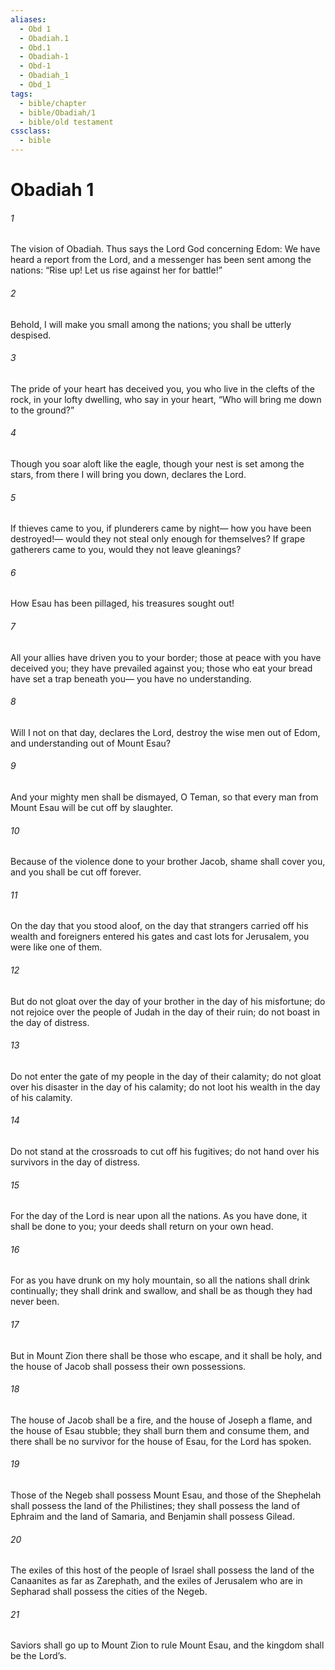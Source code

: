 ```yaml
---
aliases:
  - Obd 1
  - Obadiah.1
  - Obd.1
  - Obadiah-1
  - Obd-1
  - Obadiah_1
  - Obd_1
tags:
  - bible/chapter
  - bible/Obadiah/1
  - bible/old testament
cssclass:
  - bible
---
```


# Obadiah 1

###### 1
The vision of Obadiah. Thus says the Lord God concerning Edom: We have heard a report from the Lord, and a messenger has been sent among the nations: “Rise up! Let us rise against her for battle!”
###### 2
Behold, I will make you small among the nations; you shall be utterly despised.
###### 3
The pride of your heart has deceived you, you who live in the clefts of the rock, in your lofty dwelling, who say in your heart, “Who will bring me down to the ground?”
###### 4
Though you soar aloft like the eagle, though your nest is set among the stars, from there I will bring you down, declares the Lord.
###### 5
If thieves came to you, if plunderers came by night— how you have been destroyed!— would they not steal only enough for themselves? If grape gatherers came to you, would they not leave gleanings?
###### 6
How Esau has been pillaged, his treasures sought out!
###### 7
All your allies have driven you to your border; those at peace with you have deceived you; they have prevailed against you; those who eat your bread have set a trap beneath you— you have no understanding.
###### 8
Will I not on that day, declares the Lord, destroy the wise men out of Edom, and understanding out of Mount Esau?
###### 9
And your mighty men shall be dismayed, O Teman, so that every man from Mount Esau will be cut off by slaughter.
###### 10
Because of the violence done to your brother Jacob, shame shall cover you, and you shall be cut off forever.
###### 11
On the day that you stood aloof, on the day that strangers carried off his wealth and foreigners entered his gates and cast lots for Jerusalem, you were like one of them.
###### 12
But do not gloat over the day of your brother in the day of his misfortune; do not rejoice over the people of Judah in the day of their ruin; do not boast in the day of distress.
###### 13
Do not enter the gate of my people in the day of their calamity; do not gloat over his disaster in the day of his calamity; do not loot his wealth in the day of his calamity.
###### 14
Do not stand at the crossroads to cut off his fugitives; do not hand over his survivors in the day of distress.
###### 15
For the day of the Lord is near upon all the nations. As you have done, it shall be done to you; your deeds shall return on your own head.
###### 16
For as you have drunk on my holy mountain, so all the nations shall drink continually; they shall drink and swallow, and shall be as though they had never been.
###### 17
But in Mount Zion there shall be those who escape, and it shall be holy, and the house of Jacob shall possess their own possessions.
###### 18
The house of Jacob shall be a fire, and the house of Joseph a flame, and the house of Esau stubble; they shall burn them and consume them, and there shall be no survivor for the house of Esau, for the Lord has spoken.
###### 19
Those of the Negeb shall possess Mount Esau, and those of the Shephelah shall possess the land of the Philistines; they shall possess the land of Ephraim and the land of Samaria, and Benjamin shall possess Gilead.
###### 20
The exiles of this host of the people of Israel shall possess the land of the Canaanites as far as Zarephath, and the exiles of Jerusalem who are in Sepharad shall possess the cities of the Negeb.
###### 21
Saviors shall go up to Mount Zion to rule Mount Esau, and the kingdom shall be the Lord’s.


